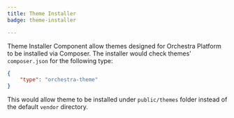 ```yaml
---
title: Theme Installer
badge: theme-installer

---
```


Theme Installer Component allow themes designed for Orchestra Platform to be installed via Composer. The installer would check themes' `composer.json` for the following type:

```json
{
    "type": "orchestra-theme"
}
```

This would allow theme to be installed under `public/themes` folder instead of the default `vendor` directory.
